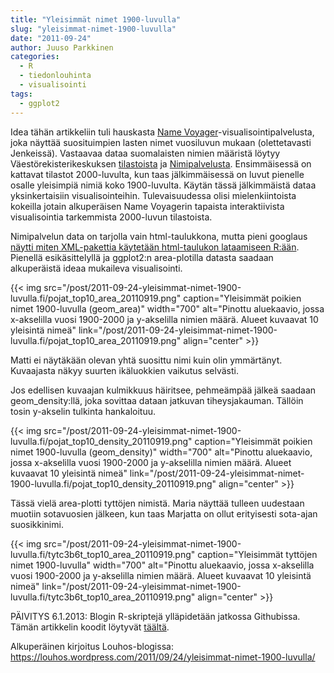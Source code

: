 ```yaml
---
title: "Yleisimmät nimet 1900-luvulla"
slug: "yleisimmat-nimet-1900-luvulla"
date: "2011-09-24"
author: Juuso Parkkinen
categories:
  - R
  - tiedonlouhinta
  - visualisointi
tags:
  - ggplot2
---
```


Idea tähän artikkeliin tuli hauskasta [Name Voyager](http://www.bewitched.com/namevoyager.html)-visualisointipalvelusta, joka näyttää suosituimpien lasten nimet vuosiluvun mukaan (olettetavasti Jenkeissä). Vastaavaa dataa suomalaisten nimien määristä löytyy Väestörekisterikeskuksen [tilastoista](http://www.vrk.fi/default.aspx?id=279) ja [Nimipalvelusta](http://verkkopalvelu.vrk.fi/Nimipalvelu/default.asp?L=1). Ensimmäisessä on kattavat tilastot 2000-luvulta, kun taas jälkimmäisessä on luvut pienelle osalle yleisimpiä nimiä koko 1900-luvulta. Käytän tässä jälkimmäistä dataa yksinkertaisiin visualisointeihin. Tulevaisuudessa olisi mielenkiintoista kokeilla jotain alkuperäisen Name Voyagerin tapaista interaktiivista visualisointia tarkemmista 2000-luvun tilastoista.

Nimipalvelun data on tarjolla vain html-taulukkona, mutta pieni googlaus [näytti miten XML-pakettia käytetään html-taulukon lataamiseen R:ään](http://stackoverflow.com/questions/1395528/scraping-html-tables-into-r-data-frames-using-the-xml-package). Pienellä esikäsittelyllä ja ggplot2:n area-plotilla datasta saadaan alkuperäistä ideaa mukaileva visualisointi.

{{< img src="/post/2011-09-24-yleisimmat-nimet-1900-luvulla.fi/pojat_top10_area_20110919.png" caption="Yleisimmät poikien nimet 1900-luvulla (geom_area)" width="700" alt="Pinottu aluekaavio, jossa x-akselilla vuosi 1900-2000 ja y-akselilla nimien määrä. Alueet kuvaavat 10 yleisintä nimeä" link="/post/2011-09-24-yleisimmat-nimet-1900-luvulla.fi/pojat_top10_area_20110919.png" align="center" >}}

Matti ei näytäkään olevan yhtä suosittu nimi kuin olin ymmärtänyt. Kuvaajasta näkyy suurten ikäluokkien vaikutus selvästi.

Jos edellisen kuvaajan kulmikkuus häiritsee, pehmeämpää jälkeä saadaan geom_density:llä, joka sovittaa dataan jatkuvan tiheysjakauman. Tällöin tosin y-akselin tulkinta hankaloituu.

{{< img src="/post/2011-09-24-yleisimmat-nimet-1900-luvulla.fi/pojat_top10_density_20110919.png" 
caption="Yleisimmät poikien nimet 1900-luvulla (geom_density)" 
width="700" 
alt="Pinottu aluekaavio, jossa x-akselilla vuosi 1900-2000 ja y-akselilla nimien määrä. Alueet kuvaavat 10 yleisintä nimeä" 
link="/post/2011-09-24-yleisimmat-nimet-1900-luvulla.fi/pojat_top10_density_20110919.png" align="center" >}}

Tässä vielä area-plotti tyttöjen nimistä. Maria näyttää tulleen uudestaan muotiin sotavuosien jälkeen, kun taas Marjatta on ollut erityisesti sota-ajan suosikkinimi.

{{< img src="/post/2011-09-24-yleisimmat-nimet-1900-luvulla.fi/tytc3b6t_top10_area_20110919.png" 
caption="Yleisimmät tyttöjen nimet 1900-luvulla" 
width="700" 
alt="Pinottu aluekaavio, jossa x-akselilla vuosi 1900-2000 ja y-akselilla nimien määrä. Alueet kuvaavat 10 yleisintä nimeä" 
link="/post/2011-09-24-yleisimmat-nimet-1900-luvulla.fi/tytc3b6t_top10_area_20110919.png" align="center" >}}

PÄIVITYS 6.1.2013: Blogin R-skriptejä ylläpidetään jatkossa Githubissa. Tämän artikkelin koodit löytyvät [täältä](https://github.com/louhos/takomo/blob/master/examples/20110924-nimet.R).

Alkuperäinen kirjoitus Louhos-blogissa: https://louhos.wordpress.com/2011/09/24/yleisimmat-nimet-1900-luvulla/
